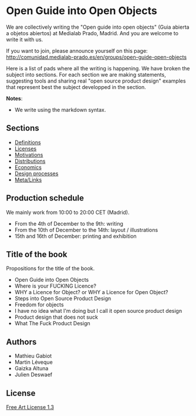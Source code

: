 Open Guide into Open Objects
======================

We are collectively writing the "Open guide into open objects" (Guia abierta a objetos abiertos) at Medialab Prado, Madrid. And you are welcome to write it with us.

If you want to join, please announce yourself on this page:
http://comunidad.medialab-prado.es/en/groups/open-guide-open-objects

Here is a list of pads where all the writing is happening. We have broken the subject into sections. For each section we are making statements, suggesting tools and sharing real "open source product design" examples that represent best the subject developped in the section.

**Notes**: 
 - We write using the markdown syntax.

Sections
-------------

- [Definitions]( https://mathieugabiot.titanpad.com/30 )
- [Licenses]( https://mathieugabiot.titanpad.com/31 )
- [Motivations]( https://mathieugabiot.titanpad.com/32 )
- [Distributions]( https://mathieugabiot.titanpad.com/33 )
- [Economics]( https://mathieugabiot.titanpad.com/34 ) 
- [Design processes]( https://mathieugabiot.titanpad.com/35 ) 
- [Meta/Links]( https://mathieugabiot.titanpad.com/39 )


Production schedule
-----------------------------

We mainly work from 10:00 to 20:00 CET (Madrid).

 - From the 4th of December to the 9th: writing
 - From the 10th of December to the 14th: layout / illustrations
 - 15th and 16th of December: printing and exhibition

Title of the book
-----------------------
Propositions for the title of the book.

- Open Guide into Open Objects
- Where is your FUCKING Licence?
- WHY a Licence for Object? or WHY a Licence for Open Object?
- Steps into Open Source Product Design
- Freedom for objects
- I have no idea what I'm doing but I call it open source product design
- Product design that does not suck
- What The Fuck Product Design

Authors
-----------

- Mathieu Gabiot
- Martin Léveque
- Gaizka Altuna
- Julien Deswaef

License
-----------
[Free Art License 1.3](http://artlibre.org/licence/lal/en/ )

